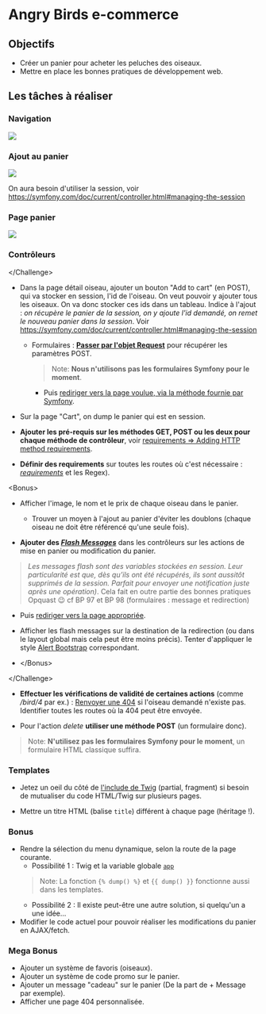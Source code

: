# Angry Birds e-commerce

## Objectifs

- Créer un panier pour acheter les peluches des oiseaux.
- Mettre en place les bonnes pratiques de développement web.

## Les tâches à réaliser

### Navigation
![](README/a-nav.png)

### Ajout au panier
![](README/b-cart-add.png)

On aura besoin d'utiliser la session, voir https://symfony.com/doc/current/controller.html#managing-the-session

### Page panier
![](README/c-cart.png)

### Contrôleurs

&lt;/Challenge&gt;

- Dans la page détail oiseau, ajouter un bouton "Add to cart" (en POST), qui va stocker en session, l'id de l'oiseau. On veut pouvoir y ajouter tous les oiseaux. On va donc stocker ces ids dans un tableau. Indice à l'ajout : _on récupère le panier de la session, on y ajoute l'id demandé, on remet le nouveau panier dans la session_. Voir https://symfony.com/doc/current/controller.html#managing-the-session

    - Formulaires : [**Passer par l'objet Request**](http://symfony.com/doc/current/controller.html#the-request-and-response-object) pour récupérer les paramètres POST.
        > Note: **Nous n'utilisons pas les formulaires Symfony pour le moment**.
        - Puis [rediriger vers la page voulue, via la méthode fournie par Symfony](https://symfony.com/doc/current/controller.html#redirecting).

- Sur la page "Cart", on dump le panier qui est en session.

- **Ajouter les pré-requis sur les méthodes GET, POST ou les deux pour chaque méthode de contrôleur**, voir [requirements => Adding HTTP method requirements](https://symfony.com/doc/current/routing.html#matching-http-methods).

- **Définir des requirements** sur toutes les routes où c'est nécessaire : [_requirements_](https://symfony.com/doc/current/routing.html#parameters-validation) et les Regex).

&lt;Bonus&gt; 

- Afficher l'image, le nom et le prix de chaque oiseau dans le panier.
    - Trouver un moyen à l'ajout au panier d'éviter les doublons (chaque oiseau ne doit être référencé qu'une seule fois).

- **Ajouter des _[Flash Messages](https://symfony.com/doc/current/controller.html#flash-messages)_** dans les contrôleurs sur les actions de mise en panier ou modification du panier.

> _Les messages flash sont des variables stockées en session. Leur particularité est que, dès qu’ils ont été récupérés, ils sont aussitôt supprimés de la session. Parfait pour envoyer une notification juste après une opération)_. Cela fait en outre partie des bonnes pratiques Opquast :wink: cf BP 97 et BP 98 (formulaires : message et redirection)

 - Puis [rediriger vers la page appropriée](https://symfony.com/doc/current/controller.html#redirecting).

 - Afficher les flash messages sur la destination de la redirection (ou dans le layout global mais cela peut être moins précis). Tenter d'appliquer le style [Alert Bootstrap](https://getbootstrap.com/docs/4.5/components/alerts/) correspondant.

 - &lt;/Bonus&gt;

&lt;/Challenge&gt;
 
- **Effectuer les vérifications de validité de certaines actions** (comme _/bird/4_ par ex.) : [Renvoyer une 404](https://symfony.com/doc/current/controller.html#managing-errors-and-404-pages) si l'oiseau demandé n'existe pas. Identifier toutes les routes où la 404 peut être envoyée.

- Pour l'action _delete_ **utiliser une méthode POST** (un formulaire donc).

> Note: **N'utilisez pas les formulaires Symfony pour le moment**, un formulaire HTML classique suffira.

### Templates

- Jetez un oeil du côté de [l'include de Twig](https://symfony.com/doc/current/templates.html#including-templates) (partial, fragment) si besoin de mutualiser du code HTML/Twig sur plusieurs pages.

- Mettre un titre HTML (balise `title`) différent à chaque page (héritage !).

### Bonus

- Rendre la sélection du menu dynamique, selon la route de la page courante.
   - Possibilité 1 : Twig et la variable globale [`app`](https://symfony.com/doc/current/templates.html#the-app-global-variable)
   > Note: La fonction `{% dump() %}` et `{{ dump() }}` fonctionne aussi dans les templates.
   - Possibilité 2 : Il existe peut-être une autre solution, si quelqu'un a une idée...
- Modifier le code actuel pour pouvoir réaliser les modifications du panier en AJAX/fetch.

### Mega Bonus

- Ajouter un système de favoris (oiseaux).
- Ajouter un système de code promo sur le panier.
- Ajouter un message "cadeau" sur le panier (De la part de + Message par exemple).
- Afficher une page 404 personnalisée.
